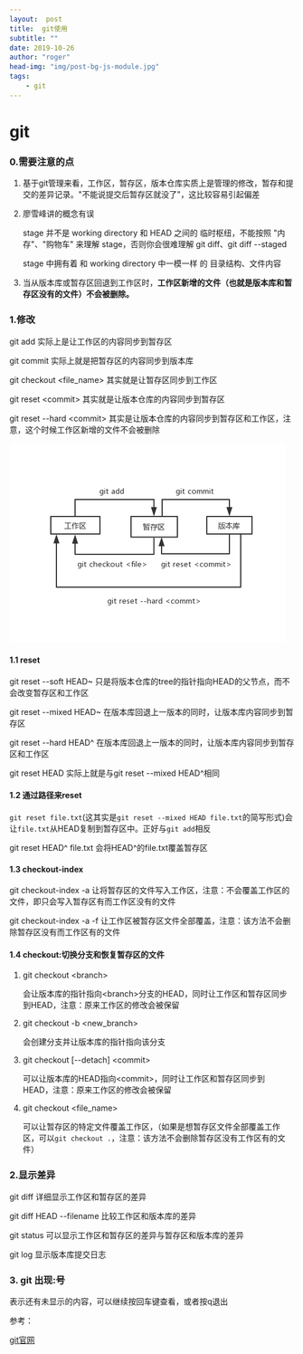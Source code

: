 ```yaml
---
layout:	 post
title:	git使用
subtitle: ""
date: 2019-10-26
author: "roger"
head-img: "img/post-bg-js-module.jpg"
tags:
    - git
---
```




# git

### 0.需要注意的点

1. 基于git管理来看，工作区，暂存区，版本仓库实质上是管理的修改，暂存和提交的差异记录。"不能说提交后暂存区就没了"，这比较容易引起偏差

2. 廖雪峰讲的概念有误

   stage 并不是 working directory 和 HEAD 之间的 临时枢纽，不能按照 "内存"、"购物车" 来理解 stage，否则你会很难理解 git diff、git diff --staged

   stage 中拥有着 和 working directory 中一模一样 的 目录结构、文件内容

3. 当从版本库或暂存区回退到工作区时，**工作区新增的文件（也就是版本库和暂存区没有的文件）不会被删除。**

### 1.修改

git add 实际上是让工作区的内容同步到暂存区

git commit 实际上就是把暂存区的内容同步到版本库

git checkout <file_name> 其实就是让暂存区同步到工作区

git reset \<commit> 其实就是让版本仓库的内容同步到暂存区

git reset --hard \<commit> 其实是让版本仓库的内容同步到暂存区和工作区，注意，这个时候工作区新增的文件不会被删除


![](https://raw.githubusercontent.com/roger1245/ImgBed/master/img/2019-10-26.jpg)

#### 1.1 reset 

git reset --soft  HEAD~ 只是将版本仓库的tree的指针指向HEAD的父节点，而不会改变暂存区和工作区

git reset --mixed HEAD~  在版本库回退上一版本的同时，让版本库内容同步到暂存区

git reset --hard HEAD^ 在版本库回退上一版本的同时，让版本库内容同步到暂存区和工作区

git reset HEAD 实际上就是与git reset --mixed HEAD^相同

#### 1.2 通过路径来reset

`git reset file.txt`(这其实是`git reset --mixed HEAD file.txt`的简写形式)会让`file.txt`从HEAD复制到暂存区中。正好与`git add`相反

git reset HEAD^  file.txt 会将HEAD^的file.txt覆盖暂存区

#### 1.3 checkout-index

git checkout-index -a 让将暂存区的文件写入工作区，注意：不会覆盖工作区的文件，即只会写入暂存区有而工作区没有的文件

git checkout-index -a -f 让工作区被暂存区文件全部覆盖，注意：该方法不会删除暂存区没有而工作区有的文件

#### 1.4 checkout:切换分支和恢复暂存区的文件

1. git checkout \<branch>

   会让版本库的指针指向\<branch>分支的HEAD，同时让工作区和暂存区同步到HEAD，注意：原来工作区的修改会被保留

2. git checkout -b \<new_branch>

   会创建分支并让版本库的指针指向该分支

3. git checkout [--detach] \<commit>

   可以让版本库的HEAD指向\<commit>，同时让工作区和暂存区同步到HEAD，注意：原来工作区的修改会被保留

4. git checkout \<file_name>  

   可以让暂存区的特定文件覆盖工作区，（如果是想暂存区文件全部覆盖工作区，可以`git checkout .`，注意：该方法不会删除暂存区没有工作区有的文件）

### 2.显示差异

git diff 详细显示工作区和暂存区的差异

git diff HEAD --filename  比较工作区和版本库的差异

git status 可以显示工作区和暂存区的差异与暂存区和版本库的差异

git log 显示版本库提交日志



### 3.  git 出现:号

表示还有未显示的内容，可以继续按回车键查看，或者按q退出

参考：

[git官网](https://git-scm.com/book/zh/v2/Git-%E5%B7%A5%E5%85%B7-%E9%87%8D%E7%BD%AE%E6%8F%AD%E5%AF%86#r_git_reset)
